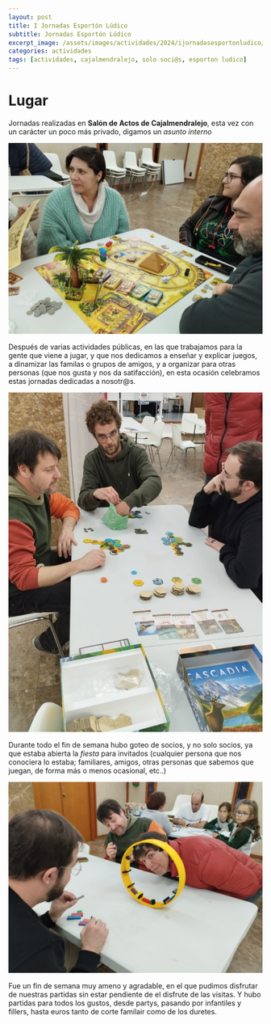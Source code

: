 ```yaml
---
layout: post
title: I Jornadas Esportón Lúdico
subtitle: Jornadas Esportón Lúdico
excerpt_image: /assets/images/actividades/2024/ijornadasesportonludico/cartel.jpg
categories: actividades
tags: [actividades, cajalmendralejo, solo soci@s, esporton ludico]
---
```


# Lugar

Jornadas realizadas en <b>Salón de Actos de Cajalmendralejo</b>, esta vez con un carácter un poco más privado, digamos un <i>asunto interno</i>

![banner](/assets/images/actividades/2024/ijornadasesportonludico/iesporton1.jpg)

Después de varias actividades públicas, en las que trabajamos para la gente que viene a jugar, y que nos dedicamos a enseñar y explicar juegos, a dinamizar las familas o grupos de amigos, y a organizar para otras personas (que nos gusta y nos da satifacción), en esta ocasión celebramos estas jornadas dedicadas a nosotr@s.

![banner](/assets/images/actividades/2024/ijornadasesportonludico/iesporton2.jpg)

Durante todo el fin de semana hubo goteo de socios, y no solo socios, ya que estaba abierta la <i>fiesta</i> para invitados (cualquier persona que nos conociera lo estaba; familiares, amigos, otras personas que sabemos que juegan, de forma más o menos ocasional, etc..)

![banner](/assets/images/actividades/2024/ijornadasesportonludico/iesporton3.jpg)

Fue un fin de semana muy ameno y agradable, en el que pudimos disfrutar de nuestras partidas sin estar pendiente de el disfrute de las visitas. Y hubo partidas para todos los gustos, desde partys, pasando por infantiles y fillers, hasta euros tanto de corte familair como de los duretes.
